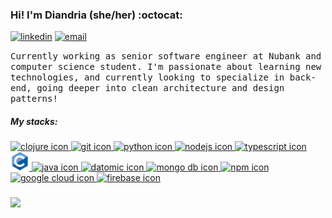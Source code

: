 ### Hi! I'm Diandria (she/her) :octocat:

[![linkedin](https://img.shields.io/badge/linkedin-%230077B5.svg?&style=flat-square&logo=linkedin&logoColor=white)](https://www.linkedin.com/in/diandria-xavier/)
[![email](https://img.shields.io/badge/gmail-%23D14836.svg?&style=flat-square&logo=gmail&logoColor=white)](mailto:diandriaxavier@gmail.com)

<samp>
Currently working as senior software engineer at Nubank and computer science student. 
I'm passionate about learning new technologies, and currently looking to specialize in back-end, going deeper into clean architecture and design patterns!
</samp>

##### My stacks:
<p align="left">
    <a href="https://clojure.org/" target="_blank"> <img src="https://www.vectorlogo.zone/logos/clojure/clojure-icon.svg" alt="clojure icon" width="30" height="30" /> </a>
    <a href="https://git-scm.com/" target="_blank"> <img src="https://www.vectorlogo.zone/logos/git-scm/git-scm-icon.svg" alt="git icon" width="30" height="30" /> </a>
    <a href="https://www.python.org" target="_blank"> <img src="https://www.vectorlogo.zone/logos/python/python-icon.svg" alt="python icon" width="30" height="30" /> </a>
    <a href="https://nodejs.org/" target="_blank"> <img src="https://www.vectorlogo.zone/logos/nodejs/nodejs-icon.svg" alt="nodejs icon" width="30" height="30" /> </a>
    <a href="https://www.typescriptlang.org" target="_blank"> <img src="https://www.vectorlogo.zone/logos/typescriptlang/typescriptlang-icon.svg" alt="typescript icon" width="30" height="30" /> </a>
    <a href="https://www.cprogramming.com" target="_blank"> <img src="https://raw.githubusercontent.com/devicons/devicon/master/icons/c/c-original.svg" alt="c icon" width="30" height="30" /> </a>
    <a href="https://www.java.com" target="_blank"> <img src="https://www.vectorlogo.zone/logos/java/java-icon.svg" alt="java icon" width="30" height="30" /> </a>
    <a href="https://www.datomic.com/" target="_blank"> <img src="https://www.datomic.com/images/datomic-logo-290x230.png" alt="datomic icon" width="30" height="30" /> </a>
    <a href="https://www.mongodb.com/" target="_blank"> <img src="https://www.vectorlogo.zone/logos/mongodb/mongodb-icon.svg" alt="mongo db icon" width="30" height="30" /> </a>
    <a href="https://www.npmjs.com" target="_blank"> <img src="https://www.vectorlogo.zone/logos/npmjs/npmjs-icon.svg" alt="npm icon" width="30" height="30" /> </a>
    <a href="https://cloud.google.com" target="_blank"> <img src="https://www.vectorlogo.zone/logos/google_cloud/google_cloud-icon.svg" alt="google cloud icon" width="30" height="30" /> </a>
    <a href="https://firebase.google.com/" target="_blank"> <img src="https://www.vectorlogo.zone/logos/firebase/firebase-icon.svg" alt="firebase icon" width="30" height="30" /> </a>
</p>


### 
<div>
  <img src="https://github-readme-stats.vercel.app/api?username=diandria&count_private=true&show_icons=true&theme=graywhite&rank_icon=github"/>
</div>
